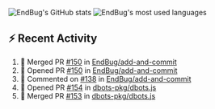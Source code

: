 ![EndBug's GitHub stats](https://github-readme-stats.vercel.app/api?username=endbug&show_icons=true&theme=dark)
![EndBug's most used languages](https://github-readme-stats.vercel.app/api/top-langs/?username=endbug&layout=compact&theme=dark)

## ⚡ Recent Activity

<!--START_SECTION:activity-->
1. 🎉 Merged PR [#150](https://github.com//EndBug/add-and-commit/pull/150) in [EndBug/add-and-commit](https://github.com//EndBug/add-and-commit)
2. 💪 Opened PR [#150](https://github.com//EndBug/add-and-commit/pull/150) in [EndBug/add-and-commit](https://github.com//EndBug/add-and-commit)
3. 💬 Commented on [#138](https://github.com//EndBug/add-and-commit/issues/138) in [EndBug/add-and-commit](https://github.com//EndBug/add-and-commit)
4. 💪 Opened PR [#154](https://github.com//dbots-pkg/dbots.js/pull/154) in [dbots-pkg/dbots.js](https://github.com//dbots-pkg/dbots.js)
5. 🎉 Merged PR [#153](https://github.com//dbots-pkg/dbots.js/pull/153) in [dbots-pkg/dbots.js](https://github.com//dbots-pkg/dbots.js)
<!--END_SECTION:activity-->
